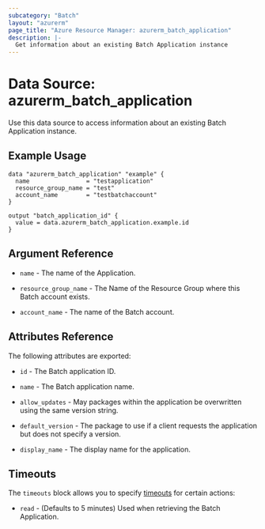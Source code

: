 ```yaml
---
subcategory: "Batch"
layout: "azurerm"
page_title: "Azure Resource Manager: azurerm_batch_application"
description: |-
  Get information about an existing Batch Application instance
---
```


# Data Source: azurerm_batch_application

Use this data source to access information about an existing Batch Application instance.

## Example Usage

```hcl
data "azurerm_batch_application" "example" {
  name                = "testapplication"
  resource_group_name = "test"
  account_name        = "testbatchaccount"
}

output "batch_application_id" {
  value = data.azurerm_batch_application.example.id
}
```

## Argument Reference

* `name` - The name of the Application.

* `resource_group_name` - The Name of the Resource Group where this Batch account exists.

* `account_name` - The name of the Batch account.

## Attributes Reference

The following attributes are exported:

* `id` - The Batch application ID.

* `name` - The Batch application name.

* `allow_updates` - May packages within the application be overwritten using the same version string.

* `default_version` - The package to use if a client requests the application but does not specify a version.

* `display_name` - The display name for the application.

## Timeouts

The `timeouts` block allows you to specify [timeouts](https://www.terraform.io/docs/configuration/resources.html#timeouts) for certain actions:

* `read` - (Defaults to 5 minutes) Used when retrieving the Batch Application.
